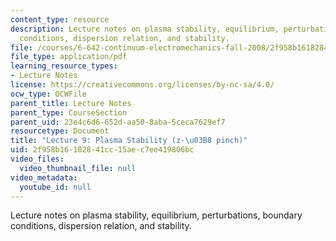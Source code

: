```yaml
---
content_type: resource
description: Lecture notes on plasma stability, equilibrium, perturbations, boundary
  conditions, dispersion relation, and stability.
file: /courses/6-642-continuum-electromechanics-fall-2008/2f958b16182841cc15aec7ee419806bc_lec09_f08.pdf
file_type: application/pdf
learning_resource_types:
- Lecture Notes
license: https://creativecommons.org/licenses/by-nc-sa/4.0/
ocw_type: OCWFile
parent_title: Lecture Notes
parent_type: CourseSection
parent_uid: 23e4c6d6-652d-aa50-8aba-5ceca7629ef7
resourcetype: Document
title: "Lecture 9: Plasma Stability (z-\u03B8 pinch)"
uid: 2f958b16-1828-41cc-15ae-c7ee419806bc
video_files:
  video_thumbnail_file: null
video_metadata:
  youtube_id: null
---
```

Lecture notes on plasma stability, equilibrium, perturbations, boundary conditions, dispersion relation, and stability.